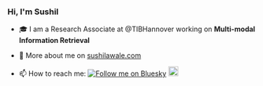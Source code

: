 ### Hi, I'm Sushil

- :mortar_board: I am a Research Associate at @TIBHannover working on **Multi-modal Information Retrieval**
- 🔗 More about me on [sushilawale.com](https://sushilawale.com)

- 📫 How to reach me: [![Follow me on Bluesky](https://img.shields.io/badge/Bluesky-0285FF?logo=bluesky&logoColor=fff&label=Follow%20me%20on&color=0285FF)](https://bsky.app/profile/awalesushil.bsky.social)    <a href="https://www.linkedin.com/in/sushilawale/"><img src=https://content.linkedin.com/content/dam/me/business/en-us/amp/brand-site/v2/bg/LI-Bug.svg.original.svg height="20px"/><a/>
